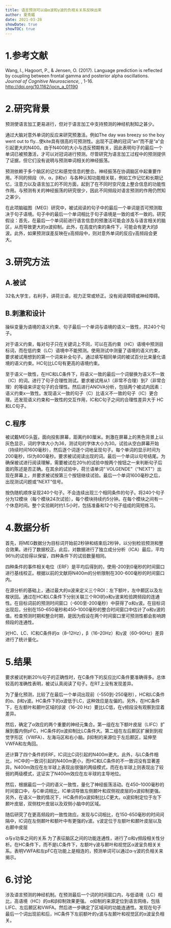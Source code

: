 ```yaml
---
title: 语言预测可以由α波和γ波的负相关关系反映出来
author: 夏秀媚
date: 2021-03-28
showDate: true
showTOC: true
---
```

# 1.参考文献
Wang, l., Hagoort, P., & Jensen, O. (2017). Language prediction is reflected by coupling between frontal gamma and posterior alpha oscillations. *Journal of Cognitive Neuroscience,* , 1-16. http://doi.org/10.1162/jocn_a_01190

# 2.研究背景
预测使语言加工更易进行，但对于语言加工中支持预测的神经机制知之甚少。

通过大脑对意外单词的反应来研究预激活。例如The day was breezy so the boy went out to fly…使kite具有很高的可预测性。出现不正确的冠词“an”而不是“a”会引起更大的N400。由于N400的大小与违反预期有关，因此表明句子的最后一个单词已被预激活，才可以对冠词进行预测。尽管研究为语言加工过程中的预测提供了证据，但它们没有说明与预测单词相关的神经振荡。

预测依赖于多个脑区的记忆和感觉信息的整合。神经振荡在协调脑区中起重要作用。不同的频段（θ，α，β和γ）与各种认知功能相关联，例如工作记忆和长期记忆，注意力以及语言加工的不同方面，起到了在不同时空尺度上整合信息的功能性作用。与预测有关的神经振荡的研究很少，因此不同频段对语言预测的作用仍然知之甚少。

在此项脑磁图（MEG）研究中，被试阅读的句子中的最后一个单词是否可预测取决于句子语境。句子中的最后一个单词相比于句子语境是一致的或不一致的。研究假设：首先，在最后一个单词前进行语言信息的预激活可能会涉及与语言相关的脑区，从而导致更大的α波抑制。此外，在高度约束的条件下，可能会有更大的β波。此外，如果预测误差反映在γ高频段中，则对意外单词的反应γ高频段会更大。


# 3.研究方法

## A.被试

32名大学生，右利手，讲荷兰语，视力正常或矫正。没有阅读障碍或神经障碍。

## B.刺激和设计
操纵变量为语境的语义约束、句子最后一个单词与语境的语义一致性，共240个句子。

对于语义约束，每对句子只在关键词上不同，可以在高约束（HC）语境中预测目标词，而在低约束（LC）语境中不能预测。使用测试中测量了语境的语义约束，要求被试用想到的第一个词来补全句子。通过填写相同单词的被试百分比来量化语境的语义约束。HC句比LC句有更高的语境约束。

至于语义一致性，在HC和LC条件下，将语义一致的最后一个词替换为语义不一致（IC）的词。进行了句子合理性测试。要求被试用从1（非常不合理）到7（非常合理）的等级来评定句子的合理性。然后进行ANOVA分析，包括两个被试内因素：语义约束x一致性。发现语义一致的句子（C）比语义不一致的句子（IC）更合理。还发现语义约束和一致性的交互作用，IC和C句子之间的合理性差异大于 HC和LC句子。

## C.程序
被试戴MEG头盔，面向投影屏幕，距离约80厘米。刺激在屏幕上的黑色背景上以灰色显示，词的字体大小为36，测试句的字体大小为30。试验从空白屏幕开始（持续时间1600毫秒），然后逐个词逐个词地呈现句子。每个单词的显示时间为200毫秒，ISI为800毫秒。要求被试阅读出现的词。最后一个单词以句号结尾。为确保被试进行阅读理解，需要被试在20％的试验中按两个按钮之一来判断句子后面的陈述是否正确。在其余的试验中，荷兰语单词“ VOLGENDE”（“NEXT”）出现在屏幕上，并要求被试按第三个按钮继续试验。最后一个单词1600毫秒之后，出现测试问题或“NEXT”信号。

按伪随机顺序呈现240个句子。不会连续出现三个相同条件的句子。将240个句子分为12模块（每个模块24次试验），每个模块持续约5分钟。在每个模块之间有一个休息时间。整个实验耗时约1.5小时，包括准备和12个句子组成的简短练习。

# 4.数据分析
首先，将MEG数据分为目标词开始前2秒钟和结束后2秒钟，以分别检验预测和整合效果。进行了数据校正。此后，对数据进行了独立成分分析（ICA）最后，平均96％的试验得以保留，四种条件下的试验数量相同。

四种条件的事件相关电位（ERF）是平均后得到的，使用-200到0毫秒的时间窗口进行基线校正。根据以前的文献将N400m的分析限制在300-600毫秒的时间窗口内。

在源分析的基础上，通过最大的α波来定义三个ROI：左下额叶，左中颞区以及左梭状回。通过在HC和LC条件下分别关联三个ROI的α和γ波来检验跨频段的连通性。在目标词前的预测时间窗口（-600至-200毫秒）中获得了α和γ波。在目标词出现后，分别在150–650毫秒和450–1000毫秒的整合时间窗口中估计了α和γ波的值。检查预测时期和整合时期，是因为假设在两个时间窗口里可预测性都会影响跨频段的连通性。

对HC、LC、IC和C条件的α（8–12Hz），β（16–20Hz）和γ波（60–90Hz）差异进行了统计量化。 

# 5.结果
要求被试判断20％句子的正确性时，在C条件下的反应比IC条件要准确得多。总体较高的准确性表明，被试认真阅读了句子。在RT上没有发现差异。

为了量化预测，比较了在最后一个单词出现前（-550到-250毫秒），HC和LC条件的α、β和γ波。HC条件下的α波低于LC，这种效应是左偏的。另外，在HC条件下，在左额叶和颞叶区域的β波（16–20 Hz）要比LC低，在γ频段没有观察到显着差异。

然后，确定了α效应的两个重要的神经元集合。第一组在左下额叶皮层（LIFC）扩展到腹内侧pFC，HC条件的α波抑制比LC条件大。第二组在左后颞区扩展到到视觉字形区（VWFA）、左海马区和右小脑。β抑制的来源位于左后颞区，延伸至VWFA和左角回。

还计算了四个条件的ERF。IC词比C词引起的N400m更大。此外，与LC条件相比，HC中的一致词引起的N400m更小，而HC和LC条件的不一致词没有显著差异。N400m效应在左半球上表现出很强的两级模式，而在右半球上则表现出了较弱的两级模式，这证实了N400m效应在左半球的主导地位。

然后，根据最后一个词的语义一致性，量化了神经振荡活动。在450–1000毫秒的时间窗口中，与C单词相比，IC单词导致左侧颞叶和双侧视皮层的α波抑制更强。另外，在语义一致的情况下，HC条件的α波抑制比LC更大。α波抑制定位于左下颞叶皮层，双侧枕叶皮层以及双侧小脑中的区域。

随后研究了在更高频段的一致性效应。发现与C词相比，在150-650毫秒的时间间隔中，IC词在左侧颞叶和额叶中有更强的γ波。γ波定位于左额叶和颞叶皮层以及右颞中皮层

α与γ功率之间的关系
为了表征脑区之间的功能连通性，进行了α和γ频段相关性分析。在HC条件下，而不是LC条件下，左额叶γ波与颞叶和视觉区α波呈负相关关系。表明VWFA和左pFC在功能上是相连的，预测单词可以通过α-γ波的负相关来揭示。

# 6.讨论
涉及语言预测的神经机制。在预测最后一个词的时间窗口内，与低语境（LC）相比，高语境（HC）的α和β抑制效果更强。 α抑制的来源定位到语言网络，包括LIFC、左后颞区和VWFA。然后进一步确定了区域间的功能连通性。发现在句子最后一个词出现前和后，HC条件下左前额叶的γ波与左颞叶和视觉区的α波呈负相关。



























